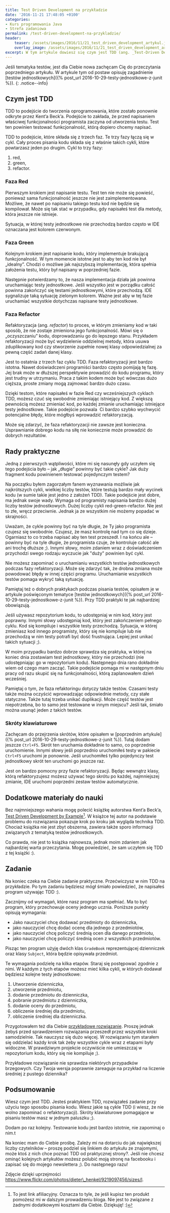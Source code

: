 ```yaml
---
title: Test Driven Development na przykładzie
date: '2016-11-21 17:48:05 +0100'
categories:
- Kurs programowania Java
- Strefa zadaniowa
permalink: /test-driven-development-na-przykladzie/
header:
    teaser: /assets/images/2016/11/21_test_driven_development_artykul.jpg
    overlay_image: /assets/images/2016/11/21_test_driven_development_artykul.jpg
excerpt: W tym artykule dowiesz się czym jest TDD (ang. _Test-Driven Development_). Poznasz wady i zalety takiego podejścia. Poznasz cykl „red – green – refactor” , który jest w centrum TDD. Ponadto pokażę parę przydatnych skrótów klawiaturowych, które ułatwią pisanie testów. Wszystko to pokażę na przykładzie prostego programu, symulującego dzienniczek ucznia. Będzie to także zadanie dla Ciebie, w którym przećwiczysz TDD w praktyce.
---
```


Jeśli tematyka testów, jest dla Ciebie nowa zachęcam Cię do przeczytania poprzedniego artykułu. W artykule tym od postaw opisuję zagadnienie [testów jednostkowych]({% post_url 2016-10-29-testy-jednostkowe-z-junit %}).
{: .notice--info}

## Czym jest TDD

TDD to podejście do tworzenia oprogramowania, które zostało ponownie odkryte przez Kent’a Beck’a. Podejście to zakłada, że przed napisaniem właściwej funkcjonalności programista zaczyna od utworzenia testu. Test ten powinien testować funkcjonalność, którą dopiero chcemy napisać.

TDD to podejście, które składa się z trzech faz. Te trzy fazy łączą się w cykl. Cały proces pisania kodu składa się z właśnie takich cykli, które powtarzasz jeden po drugim. Cykl to trzy fazy:

1. red,
2. green,
3. refactor.

### Faza Red

Pierwszym krokiem jest napisanie testu. Test ten nie może się powieść, ponieważ sama funkcjonalność jeszcze nie jest zaimplementowana.&nbsp; Możliwe, że nawet po napisaniu takiego testu kod nie będzie się kompilował. Może się tak stać w przypadku, gdy napisałeś test dla metody, która jeszcze nie istnieje.

Sytuacja, w której testy jednostkowe nie przechodzą bardzo często w IDE oznaczana jest kolorem czerwonym.

### Faza Green

Kolejnym krokiem jest napisanie kodu, który implementuje brakującą funkcjonalność. W tym momencie istotne jest to aby ten kod nie był „idealny”. Chodzi o możliwe jak najszybszą implementację, która spełnia założenia testu, który był napisany w poprzedniej fazie.

Następnie potwierdzamy to, że nasza implementacja działa jak powinna uruchamiając testy jednostkowe. Jeśli wszystko jest w porządku całość powinna zakończyć się testami jednostkowymi, które przechodzą. IDE sygnalizuje taką sytuację zielonym kolorem. Ważne jest aby w tej fazie uruchamiać wszystkie dotychczas napisane testy jednostkowe.

### Faza Refactor

Refaktoryzacja (ang. _refactor_) to proces, w którym zmieniamy kod w taki sposób, że nie zostaje zmieniona jego funkcjonalność. Mówi się o „oczyszczaniu” kodu, doprowadzaniu go do lepszego stanu. Przykładem refaktoryzacji może być wydzielenie oddzielnej metody, która usuwa zduplikowany kod czy stworzenie zupełnie nowej klasy odpowiedzialnej za pewną część zadań danej klasy.

Jest to ostatnia z trzech faz cyklu TDD. Faza refaktoryzacji jest bardzo istotna. Nawet doświadczeni programiści bardzo często pomijają tę fazę. Jej brak może w dłuższej perspektywie prowadzić do kodu programu, który jest trudny w utrzymaniu. Praca z takim kodem może być wówczas dużo cięższa, proste zmiany mogą zajmować bardzo dużo czasu.

Dzięki testom, które napisałeś w fazie Red czy wcześniejszych cyklach TDD, możesz czuć się swobodnie zmieniając istniejący kod. Z większą pewnością możesz zmieniać kod, po każdej zmianie uruchamiając istniejące testy jednostkowe. Takie podejście pozwala&nbsp; Ci bardzo szybko wychwycić potencjalne błędy, które mógłbyś wprowadzić refaktoryzacją.

Może się zdarzyć, że faza refaktoryzacji nie zawsze jest konieczna. Usprawnianie dobrego kodu na siłę nie koniecznie może prowadzić do dobrych rezultatów.

## Rady praktyczne

Jedną z pierwszych wątpliwości, które mi się nasunęły gdy uczyłem się tego podejścia było – jak „długie” powinny być takie cykle? Jak duży fragment kodu powinienem testować pojedynczym testem?

Na początku byłem zagorzałym fanem wyznawania możliwie jak najkrótszych cykli, wielkiej liczby testów, które testują bardzo mały wycinek kodu (w sumie takie jest jedno z założeń TDD). Takie podejście jest dobre, ma jednak swoje wady. Wymaga od programisty napisania bardzo dużej liczby testów jednostkowych. Dużej liczby cykli red-green-refactor. Nie jest to złe, wręcz przeciwnie. Jednak ja ze wszystkim nie możemy popadać w skrajności.

Uważam, że cykle powinny być na tyle długie, że Ty jako programista czujesz się swobodnie. Czujesz, że masz kontrolę nad tym co się dzieje. Ogarniasz to co trzeba napisać aby ten test przeszedł. I na końcu ale – powinny być na tyle długie, że programista czuje, że kontroluje całość ale ani trochę dłuższe ;). Innymi słowy, moim zdaniem wraz z doświadczeniem przychodzi swego rodzaju wyczucie jak "duży" powinien być cykl.

Nie możesz zapominać o uruchamianiu wszystkich testów jednostkowych podczas fazy refaktoryzacji. Może się zdarzyć tak, że drobna zmiana może powodować błędy w innej części programu. Uruchamianie wszystkich testów pomaga wykryć taką sytuację.

Pamiętaj też o dobrych praktykach podczas pisania testów, opisałem je w artykule poświęconym tematyce [testów jednostkowych]({% post_url 2016-10-29-testy-jednostkowe-z-junit %}). Przy TDD praktyki te jak najbardziej obowiązują.

Jeśli używasz repozytorium kodu, to udostępniaj w nim kod, który jest poprawny. Innymi słowy udostępniaj kod, który jest zakończeniem pełnego cyklu. Kod się kompiluje i wszystkie testy przechodzą. Sytuacja, w której zmieniasz kod innego programisty, który się nie kompiluje lub nie przechodzą w nim testy potrafi być dość frustrująca. Lepiej jest unikać takich sytuacji ;).

W moim przypadku bardzo dobrze sprawdza się praktyka, w której na koniec dnia zostawiam test jednostkowy, który nie przechodzi (nie udostępniając go w repozytorium kodu). Następnego dnia rano dokładnie wiem od czego mam zacząć. Takie podejście pomaga mi w następnym dniu pracy od razu skupić się na funkcjonalności, którą zaplanowałem dzień wcześniej.

Pamiętaj o tym, że faza refaktoringu dotyczy także testów. Czasami testy także można oczyścić wprowadzając odpowiednie metody, czy stałe statyczne. Także tutaj trzeba unikać duplikacji. Może część testów jest niepotrzebna, bo to samo jest testowane w innym miejscu? Jeśli tak, śmiało można usunąć jeden z takich testów.

### Skróty klawiaturowe

Zachęcam do przejrzenia skrótów, które opisałem w [poprzednim artykule]({% post_url 2016-10-29-testy-jednostkowe-z-junit %}). Tutaj dodam jeszcze `Ctrl+F5`. Skrót ten uruchamia dokładnie to samo, co poprzednie uruchomienie. Innymi słowy jeśli poprzednio uruchomiłeś testy w pakiecie `Ctrl+F5` uruchomi je ponownie. Jeśli uruchomiłeś tylko pojedynczy test jednostkowy skrót ten uruchomi go jeszcze raz.

Jest on bardzo pomocny przy fazie refaktoryzacji. Będąc wewnątrz klasy, którą refaktoryzujesz możesz używać tego skrótu po każdej, najmniejszej zmianie, IDE uruchomi poprzedni zestaw testów automatycznie.

## Dodatkowe materiały do nauki

Bez najmniejszego wahania mogę polecić książkę autorstwa Kent’a Beck’a, [Test Driven Development by Example](https://www.amazon.com/gp/product/0321146530/ref=as_li_tl?ie=UTF8&camp=1789&creative=9325&creativeASIN=0321146530&linkCode=as2&tag=samouczekprog-20&linkId=acc6d4c00d70964abceb73c5ba706dd8)[^afiliacja]. W książce tej autor na podstawie problemu do rozwiązania pokazuje krok po kroku jak wygląda technika TDD. Chociaż książka nie jest zbyt obszerna, zawiera także sporo informacji związanych z tematyką testów jednostkowych.

[^afiliacja]: To jest link afiliacyjny. Oznacza to tyle, że jeśli kupisz ten produkt pomożesz mi w dalszym prowadzeniu bloga. Nie jest to związane z żadnymi dodatkowymi kosztami dla Ciebie. Dziękuję! :)

Co prawda, nie jest to książka najnowsza, jednak moim zdaniem jak najbardziej warta przeczytania. Mogę powiedzieć, że sam uczyłem się TDD z tej książki :).

## Zadanie

Na koniec czeka na Ciebie zadanie praktyczne. Przećwiczysz w nim TDD na przykładzie. Po tym zadaniu będziesz mógł śmiało powiedzieć, że napisałeś program używając TDD :).

Zacznijmy od wymagań, które nasz program ma spełniać. Ma to być program, który przechowuje oceny jednego ucznia. Poniższe punkty opisują wymagania:

- Jako nauczyciel chcę dodawać przedmioty do dzienniczka,
- jako nauczyciel chcę dodać ocenę dla jednego z przedmiotów,
- jako nauczyciel chcę policzyć średnią ocen dla danego przedmiotu,
- jako nauczyciel chcę policzyć średnią ocen z wszystkich przedmiotów.

Pisząc ten program użyję dwóch klas `GradeBook` reprezentującej dzienniczek oraz klasy `Subject`, która będzie opisywała przedmiot.

Te wymagania podzielę na kilka etapów. Staraj się postępować zgodnie z nimi. W każdym z tych etapów możesz mieć kilka cykli, w których dodawał będziesz kolejne testy jednostkowe:

1. Utworzenie dzienniczka,
2. utworzenie przedmiotu,
3. dodanie przedmiotu do dzienniczka,
4. pobranie przedmiotu z dzienniczka,
5. dodanie oceny do przedmiotu,
6. obliczenie średniej dla przedmiotu,
7. obliczenie średniej dla dzienniczka.

Przygotowałem też dla Ciebie [przykładowe rozwiązanie](https://github.com/SamouczekProgramisty/StrefaZadaniowaSamouka/tree/master/04_grade_book). Proszę jednak żebyś przed sprawdzeniem rozwiązania przeszedł przez wszystkie kroki samodzielnie. Tak nauczysz się dużo więcej. W rozwiązaniu tym starałem się oddzielać każdy krok tak żeby wszystkie cykle wraz z etapami były widoczne. W prawdziwym projekcie oczywiście nie umieszczaj w repozytorium kodu, który się nie kompiluje ;).

Przykładowe rozwiązanie nie sprawdza niektórych przypadków brzegowych. Czy Twoja wersja poprawnie zareaguje na przykład na liczenie średniej z pustego dziennika?

## Podsumowanie

Wiesz czym jest TDD. Jesteś praktykiem TDD, rozwiązałeś zadanie przy użyciu tego sposobu pisania kodu. Wiesz jakie są cykle TDD (i wiesz, że nie wolno zapominać o refaktoryzacji). Skróty klawiaturowe pomagające w pisaniu testów masz w jednym paluszku ;).

Dodam po raz kolejny. Testowanie kodu jest bardzo istotnie, nie zapominaj o nim.t

Na koniec mam do Ciebie prośbę. Zależy mi na dotarciu do jak największej liczby czytelników – proszę podziel się linkiem do artykułu ze znajomymi, może ktoś z nich chce poznać TDD od praktycznej strony?. Jeśli nie chcesz ominąć kolejnych artykułów możesz polubić moją stronę na facebooku i zapisać się do mojego newslettera ;). Do następnego razu!

Zdjęcie dzięki uprzejmości https://www.flickr.com/photos/dieter\_henkel/9219097456/sizes/l.
